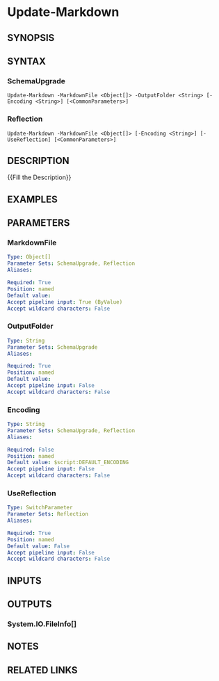 ﻿---
external help file: platyPS.psm1-help.xml
schema: 2.0.0
---

# Update-Markdown
## SYNOPSIS
## SYNTAX

### SchemaUpgrade
```
Update-Markdown -MarkdownFile <Object[]> -OutputFolder <String> [-Encoding <String>] [<CommonParameters>]
```

### Reflection
```
Update-Markdown -MarkdownFile <Object[]> [-Encoding <String>] [-UseReflection] [<CommonParameters>]
```

## DESCRIPTION
{{Fill the Description}}

## EXAMPLES

## PARAMETERS

### MarkdownFile
```yaml
Type: Object[]
Parameter Sets: SchemaUpgrade, Reflection
Aliases: 

Required: True
Position: named
Default value: 
Accept pipeline input: True (ByValue)
Accept wildcard characters: False
```

### OutputFolder
```yaml
Type: String
Parameter Sets: SchemaUpgrade
Aliases: 

Required: True
Position: named
Default value: 
Accept pipeline input: False
Accept wildcard characters: False
```

### Encoding
```yaml
Type: String
Parameter Sets: SchemaUpgrade, Reflection
Aliases: 

Required: False
Position: named
Default value: $script:DEFAULT_ENCODING
Accept pipeline input: False
Accept wildcard characters: False
```

### UseReflection
```yaml
Type: SwitchParameter
Parameter Sets: Reflection
Aliases: 

Required: True
Position: named
Default value: False
Accept pipeline input: False
Accept wildcard characters: False
```

## INPUTS

## OUTPUTS

### System.IO.FileInfo[]
## NOTES


## RELATED LINKS



